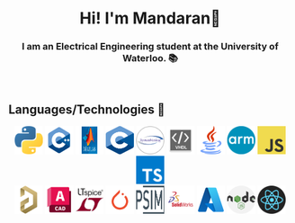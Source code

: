 <div align='center'>
  
# Hi! I'm Mandaran👋

</div>

<div align='center'>

### I am an Electrical Engineering student at the University of Waterloo. 📚

</div>

</br>

## Languages/Technologies 📑

<div align="center">
  
<img src="./icons/python.png" alt="python" width="50rem" height="50rem" />
<img src="./icons/cpp.png" alt="C++" width="50rem" height="50rem" />
<img src="./icons/matlab.png" alt="MATLAB" width="50rem" height="50rem" />
<img src="./icons/c.png" alt="c" width="50rem" height="50rem" />
<img src="./icons/systemverilog.png" alt="SystemVerilog" width="50rem" height="50rem" />
<img src="./icons/vhdl.png" alt="VHDL" width="50rem" height="50rem" />
<img src="./icons/java.png" alt="Java" width="50rem" height="50rem" />
<img src="./icons/arm.png" alt="ARM" width="50rem" height="50rem" />
<img src="./icons/JavaScript-logo.png" alt="javascript" width="50rem" height="50rem" />
<img src="./icons/typescript.png" alt="typescript" width="50rem" height="50rem" />

<br>

<img src="./icons/altium.png" alt="Altium" width="50rem" height="50rem" />
<img src="./icons/autocad.png" alt="AutoCAD" width="50rem" height="50rem" />
<img src="./icons/ltspice.png" alt="LTSpice" width="50rem" height="50rem" />
<img src="./icons/pytorch.png" alt="pytorch" width="50rem" height="50rem" />
<img src="./icons/psim.png" alt="PSIM" width="50rem" height="50rem" />
<img src="./icons/solidworks.png" alt="SolidWorks" width="50rem" height="50rem" />
<img src="./icons/azure.png" alt="azure" width="50rem" height="50rem" />
<img src="./icons/nodejs.png" alt="node.js" width="50rem" height="50rem" />
<img src="./icons/logo-react-icon.png" alt="react.js" width="50rem" height="50rem" />

</div>
